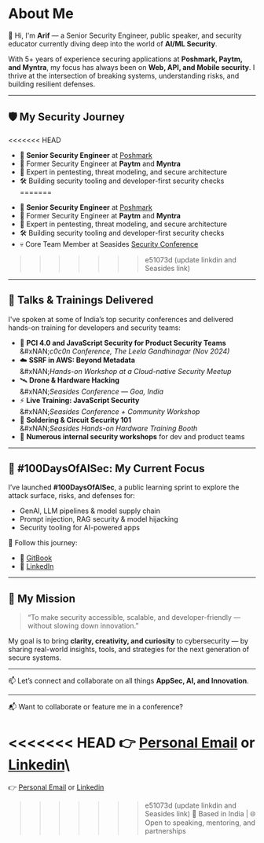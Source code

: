 # About Me

👋 Hi, I'm **Arif** — a Senior Security Engineer, public speaker, and security educator currently diving deep into the world of **AI/ML Security**.

With 5+ years of experience securing applications at **Poshmark, Paytm, and Myntra**, my focus has always been on **Web, API, and Mobile security**. I thrive at the intersection of breaking systems, understanding risks, and building resilient defenses.

***

## 🛡️ My Security Journey

<<<<<<< HEAD
* 🏢 **Senior Security Engineer** at [Poshmark](https://www.poshmark.com)
* 🔐 Former Security Engineer at **Paytm** and **Myntra**
* 🧪 Expert in pentesting, threat modeling, and secure architecture
* 🛠️ Building security tooling and developer-first security checks
=======
- 🏢 **Senior Security Engineer** at [Poshmark](https://www.poshmark.com)
- 🔐 Former Security Engineer at **Paytm** and **Myntra**
- 🧪 Expert in pentesting, threat modeling, and secure architecture
- 🛠️ Building security tooling and developer-first security checks
- 💀 Core Team Member at Seasides [Security Conference](https://seasides.net/)
>>>>>>> e51073d (update linkdin and Seasides link)

***

## 🎤 Talks & Trainings Delivered

I've spoken at some of India’s top security conferences and delivered hands-on training for developers and security teams:

* 🔐 **PCI 4.0 and JavaScript Security for Product Security Teams**\
  &#xNAN;_&#x63;0c0n Conference, The Leela Gandhinagar (Nov 2024)_
* ☁️ **SSRF in AWS: Beyond Metadata**\
  &#xNAN;_&#x48;ands-on Workshop at a Cloud-native Security Meetup_
* 🛰️ **Drone & Hardware Hacking**\
  &#xNAN;_&#x53;easides Conference — Goa, India_
* ⚡ **Live Training: JavaScript Security**\
  &#xNAN;_&#x53;easides Conference + Community Workshop_
* 🔌 **Soldering & Circuit Security 101**\
  &#xNAN;_&#x53;easides Hands-on Hardware Training Booth_
* 💬 **Numerous internal security workshops** for dev and product teams

***

## 🔬 #100DaysOfAISec: My Current Focus

I’ve launched **#100DaysOfAISec**, a public learning sprint to explore the attack surface, risks, and defenses for:

* GenAI, LLM pipelines & model supply chain
* Prompt injection, RAG security & model hijacking
* Security tooling for AI-powered apps

📍 Follow this journey:

* 📘 [GitBook](https://arif-playbook.gitbook.io/100-days-of-ai-sec)
* 💼 [LinkedIn](https://www.linkedin.com/in/mohd--arif/)

***

## 🎯 My Mission

> “To make security accessible, scalable, and developer-friendly — without slowing down innovation.”

My goal is to bring **clarity, creativity, and curiosity** to cybersecurity — by sharing real-world insights, tools, and strategies for the next generation of secure systems.

***

📫 Let’s connect and collaborate on all things **AppSec, AI, and Innovation**.

***

📬 Want to collaborate or feature me in a conference?

<<<<<<< HEAD
👉 [Personal Email](mailto:arif.infosec@gmail.com) or  [Linkedin](https://www.linkedin.com/in/mohd--arif/)\
=======
👉 [Personal Email](mailto:arif.infosec@gmail.com)  or [Linkedin](https://www.linkedin.com/in/mohd--arif/)
>>>>>>> e51073d (update linkdin and Seasides link)
📍 Based in India | 🌐 Open to speaking, mentoring, and partnerships
